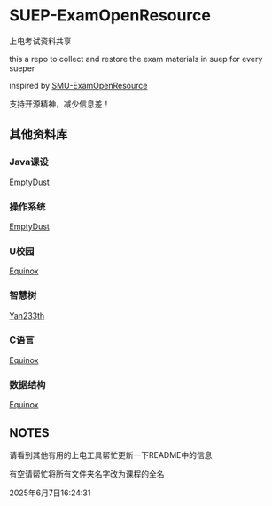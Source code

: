 # SUEP-ExamOpenResource
上电考试资料共享

this a repo to collect and restore the exam materials in suep for every sueper

inspired by [SMU-ExamOpenResource](https://github.com/AusertDream/SMU-ExamOpenResource)

支持开源精神，减少信息差！

## 其他资料库

### Java课设
[EmptyDust](https://github.com/EmptyDust/Java-2024-fengling-OnlineJudge)

### 操作系统
[EmptyDust](https://github.com/EmptyDust/OS_homework)

### U校园
[Equinox](https://github.com/VonEquinox/Fuck-AI-Unipus)

### 智慧树
[Yan233th](https://github.com/Yan233th/Zhihuishu-Auto-QA)

### C语言
[Equinox](https://github.com/VonEquinox/Fuck-SHIEP-Useless-C-Homework)

### 数据结构
[Equinox](https://github.com/VonEquinox/Fuck-SHIEP-DataStructure-Homework)

## NOTES
请看到其他有用的上电工具帮忙更新一下README中的信息

有空请帮忙将所有文件夹名字改为课程的全名


2025年6月7日16:24:31
